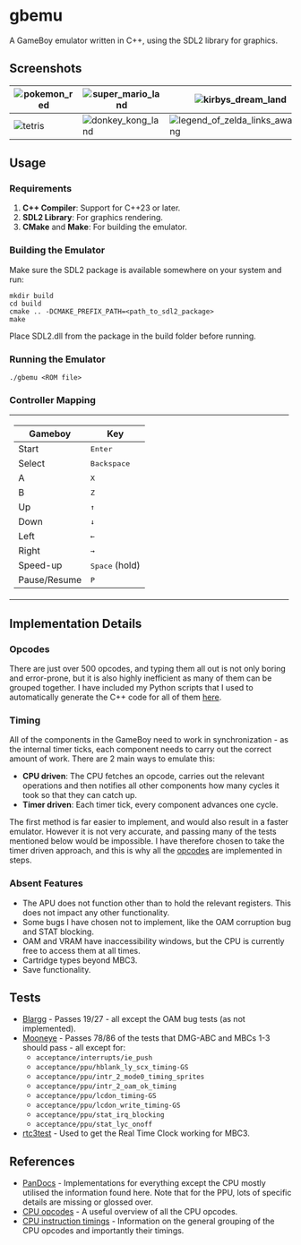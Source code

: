 # gbemu
A GameBoy emulator written in C++, using the SDL2 library for graphics.

## Screenshots
| ![pokemon_red](https://github.com/user-attachments/assets/05cae334-dc55-4b1f-8945-baeeff1cb28c) | ![super_mario_land](https://github.com/user-attachments/assets/90d7076f-4889-4890-82fa-244dd080b00a) | ![kirbys_dream_land](https://github.com/user-attachments/assets/365ca5fa-3f21-46e7-aaf8-c88184a01e32) |
|---------------------------------|---------------------------------|---------------------------------|
| ![tetris](https://github.com/user-attachments/assets/4c38fa43-1ba1-4259-909d-d29019ed99e7) | ![donkey_kong_land](https://github.com/user-attachments/assets/bc273f30-92f2-4aff-83cf-16dee0fb6b40) | ![legend_of_zelda_links_awakening](https://github.com/user-attachments/assets/a7c3df10-dc85-49c5-918e-3b1f140a934f) |


## Usage
### Requirements
1. **C++ Compiler**: Support for C++23 or later.
2. **SDL2 Library**: For graphics rendering.
3. **CMake** and **Make**: For building the emulator.

### Building the Emulator
Make sure the SDL2 package is available somewhere on your system and run: 
```
mkdir build
cd build
cmake .. -DCMAKE_PREFIX_PATH=<path_to_sdl2_package>
make
```
Place SDL2.dll from the package in the build folder before running.

### Running the Emulator
`./gbemu <ROM file>`

### Controller Mapping
<table style="width:100%">
  <td style="width:50%; vertical-align: top;">

| Gameboy | Key |
| --- | --- |
| Start | <kbd>Enter</kbd> |
| Select | <kbd>Backspace</kbd> |
| A | <kbd>X</kbd> |
| B | <kbd>Z</kbd> |
| Up | <kbd>↑</kbd> |
| Down | <kbd>↓</kbd> |
| Left | <kbd>←</kbd> |
| Right | <kbd>→</kbd> |
| Speed-up | <kbd>Space</kbd> (hold) |
| Pause/Resume | <kbd>P</kbd> |
  </td>
</table>

## Implementation Details

### Opcodes
There are just over 500 opcodes, and typing them all out is not only boring and error-prone, but it is also highly inefficient as many of them can be grouped together. I have included my Python scripts that I used to automatically generate the C++ code for all of them [here](https://github.com/RJW20/gbemu/tree/main/opcode_generator).

### Timing
All of the components in the GameBoy need to work in synchronization - as the internal timer ticks, each component needs to carry out the correct amount of work. There are 2 main ways to emulate this:
- **CPU driven**: The CPU fetches an opcode, carries out the relevant operations and then notifies all other components how many cycles it took so that they can catch up.
- **Timer driven**: Each timer tick, every component advances one cycle.

The first method is far easier to implement, and would also result in a faster emulator. However it is not very accurate, and passing many of the tests mentioned below would be impossible. I have therefore chosen to take the timer driven approach, and this is why all the [opcodes](https://github.com/RJW20/gbemu/blob/main/src/cpu/opcodes.cpp) are implemented in steps.

### Absent Features
- The APU does not function other than to hold the relevant registers. This does not impact any other functionality.
- Some bugs I have chosen not to implement, like the OAM corruption bug and STAT blocking.
- OAM and VRAM have inaccessibility windows, but the CPU is currently free to access them at all times.
- Cartridge types beyond MBC3.
- Save functionality.

## Tests
- [Blargg](https://github.com/retrio/gb-test-roms) - Passes 19/27 - all except the OAM bug tests (as not implemented).
- [Mooneye](https://github.com/Gekkio/mooneye-test-suite) - Passes 78/86 of the tests that DMG-ABC and MBCs 1-3 should pass - all except for:
    - `acceptance/interrupts/ie_push`
    - `acceptance/ppu/hblank_ly_scx_timing-GS`
    - `acceptance/ppu/intr_2_mode0_timing_sprites`
    - `acceptance/ppu/intr_2_oam_ok_timing`
    - `acceptance/ppu/lcdon_timing-GS`
    - `acceptance/ppu/lcdon_write_timing-GS`
    - `acceptance/ppu/stat_irq_blocking`
    - `acceptance/ppu/stat_lyc_onoff`
- [rtc3test](https://github.com/aaaaaa123456789/rtc3test) - Used to get the Real Time Clock working for MBC3.

## References
- [PanDocs](https://gbdev.io/pandocs/About.html) - Implementations for everything except the CPU mostly utilised the information found here. Note that for the PPU, lots of specific details are missing or glossed over.
- [CPU opcodes](https://meganesu.github.io/generate-gb-opcodes/) - A useful overview of all the CPU opcodes.
- [CPU instruction timings](https://gekkio.fi/files/gb-docs/gbctr.pdf) - Information on the general grouping of the CPU opcodes and importantly their timings.
